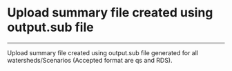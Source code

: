 # Upload summary file created using output.sub file

***

Upload summary file created using output.sub file generated for all watersheds/Scenarios (Accepted format are qs and RDS).

